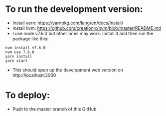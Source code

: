 # To run the development version:

- Install yarn: https://yarnpkg.com/lang/en/docs/install/
- Install nvm: https://github.com/creationix/nvm/blob/master/README.md
- I use node v7.6.0 but other ones may work. Install it and then run the package like this:

```
nvm install v7.6.0
nvm use 7.6.0
yarn install
yarn start
```

- This should open up the development web version on http://localhost:3000

# To deploy:

- Push to the master branch of this GitHub